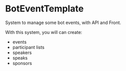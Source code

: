 # BotEventTemplate
System to manage some bot events, with API and Front.

With this system, you will can create: 

* events
* participant lists
* speakers
* speaks
* sponsors
